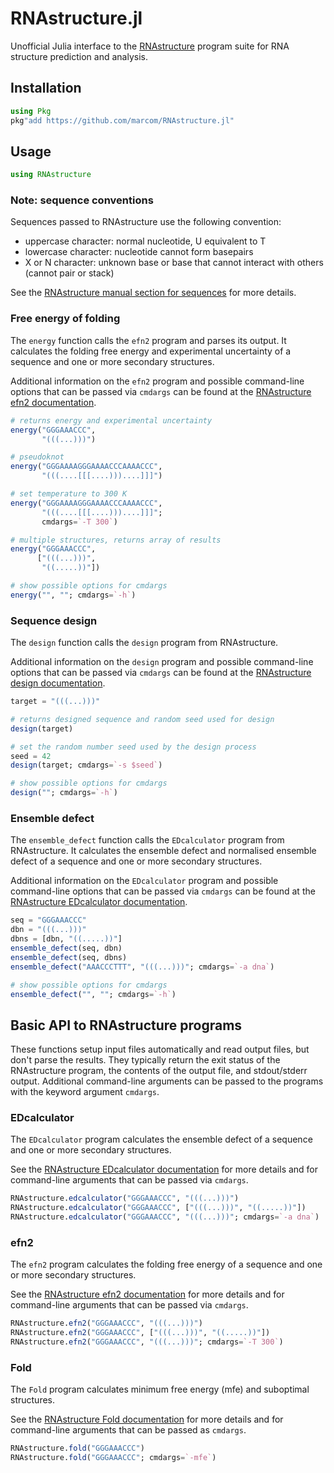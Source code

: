 # RNAstructure.jl

Unofficial Julia interface to the
[RNAstructure](https://rna.urmc.rochester.edu/RNAstructure.html)
program suite for RNA structure prediction and analysis.

## Installation

```julia
using Pkg
pkg"add https://github.com/marcom/RNAstructure.jl"
```

## Usage

```julia
using RNAstructure
```

### Note: sequence conventions

Sequences passed to RNAstructure use the following convention:
- uppercase character: normal nucleotide, U equivalent to T
- lowercase character: nucleotide cannot form basepairs
- X or N character: unknown base or base that cannot interact with
  others (cannot pair or stack)

See the [RNAstructure manual section for
sequences](https://rna.urmc.rochester.edu/Text/File_Formats.html#Sequence)
for more details.


### Free energy of folding

The `energy` function calls the `efn2` program and parses its
output. It calculates the folding free energy and experimental
uncertainty of a sequence and one or more secondary structures.

Additional information on the `efn2` program and possible command-line
options that can be passed via `cmdargs` can be found at the
[RNAstructure efn2
documentation](https://rna.urmc.rochester.edu/Text/efn2.html).

```julia
# returns energy and experimental uncertainty
energy("GGGAAACCC",
       "(((...)))")

# pseudoknot
energy("GGGAAAAGGGAAAACCCAAAACCC",
       "(((....[[[....)))....]]]")

# set temperature to 300 K
energy("GGGAAAAGGGAAAACCCAAAACCC",
       "(((....[[[....)))....]]]";
       cmdargs=`-T 300`)

# multiple structures, returns array of results
energy("GGGAAACCC",
      ["(((...)))",
       "((.....))"])

# show possible options for cmdargs
energy("", ""; cmdargs=`-h`)
```


### Sequence design

The `design` function calls the `design` program from RNAstructure.

Additional information on the `design` program and possible
command-line options that can be passed via `cmdargs` can be found at
the [RNAstructure design
documentation](https://rna.urmc.rochester.edu/Text/design.html).

```julia
target = "(((...)))"

# returns designed sequence and random seed used for design
design(target)

# set the random number seed used by the design process
seed = 42
design(target; cmdargs=`-s $seed`)

# show possible options for cmdargs
design(""; cmdargs=`-h`)
```


### Ensemble defect

The `ensemble_defect` function calls the `EDcalculator` program from
RNAstructure. It calculates the ensemble defect and normalised
ensemble defect of a sequence and one or more secondary structures.

Additional information on the `EDcalculator` program and possible
command-line options that can be passed via `cmdargs` can be found at
the [RNAstructure EDcalculator
documentation](https://rna.urmc.rochester.edu/Text/EDcalculator.html).

```julia
seq = "GGGAAACCC"
dbn = "(((...)))"
dbns = [dbn, "((.....))"]
ensemble_defect(seq, dbn)
ensemble_defect(seq, dbns)
ensemble_defect("AAACCCTTT", "(((...)))"; cmdargs=`-a dna`)

# show possible options for cmdargs
ensemble_defect("", ""; cmdargs=`-h`)
```


## Basic API to RNAstructure programs

These functions setup input files automatically and read output files,
but don't parse the results.  They typically return the exit status of
the RNAstructure program, the contents of the output file, and
stdout/stderr output. Additional command-line arguments can be passed
to the programs with the keyword argument `cmdargs`.

### EDcalculator

The `EDcalculator` program calculates the ensemble defect of a
sequence and one or more secondary structures.

See the [RNAstructure EDcalculator
documentation](https://rna.urmc.rochester.edu/Text/EDcalculator.html)
for more details and for command-line arguments that can be passed via
`cmdargs`.

```julia
RNAstructure.edcalculator("GGGAAACCC", "(((...)))")
RNAstructure.edcalculator("GGGAAACCC", ["(((...)))", "((.....))"])
RNAstructure.edcalculator("GGGAAACCC", "(((...)))"; cmdargs=`-a dna`)
```

### efn2

The `efn2` program calculates the folding free energy of a sequence
and one or more secondary structures.

See the [RNAstructure efn2
documentation](https://rna.urmc.rochester.edu/Text/efn2.html) for more
details and for command-line arguments that can be passed via
`cmdargs`.

```julia
RNAstructure.efn2("GGGAAACCC", "(((...)))")
RNAstructure.efn2("GGGAAACCC", ["(((...)))", "((.....))"])
RNAstructure.efn2("GGGAAACCC", "(((...)))"; cmdargs=`-T 300`)
```

### Fold

The `Fold` program calculates minimum free energy (mfe) and suboptimal
structures.

See the [RNAstructure Fold
documentation](https://rna.urmc.rochester.edu/Text/Fold.html) for more
details and for command-line arguments that can be passed as
`cmdargs`.

```julia
RNAstructure.fold("GGGAAACCC")
RNAstructure.fold("GGGAAACCC"; cmdargs=`-mfe`)
```

